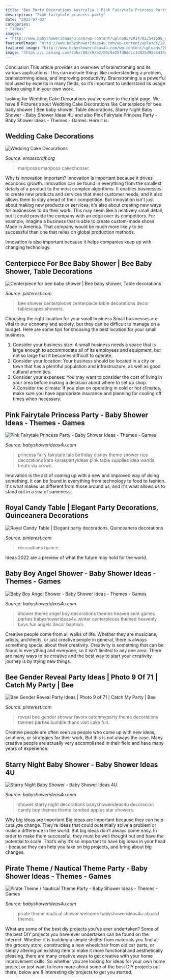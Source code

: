 ```yaml
---
title: "Bee Party Decorations Australia : Pink Fairytale Princess Party"
description: "Pink fairytale princess party"
date: "2023-07-02"
categories:
- "ideas"
images:
- "http://www.babyshowerideas4u.com/wp-content/uploads/2014/01/541598_442702202427661_97396534_n.jpg"
featuredImage: "http://www.babyshowerideas4u.com/wp-content/uploads/2014/01/princess-111.jpg"
featured_image: "http://www.babyshowerideas4u.com/wp-content/uploads/2014/01/541598_442702202427661_97396534_n.jpg"
image: "https://i.pinimg.com/736x/00/c9/e2/00c9e25fd0ddcc1d025d98e4416d2b0a--gender-reveal-parties-bee-reveal-party.jpg"
---
```



Conclusion
This article provides an overview of brainstroming and its various applications. This can include things like understanding a problem, brainstorming ideas, and improving productivity. Brainstroming is a powerful tool used by experts in many fields, so it’s important to understand its usage before using it in your own work.

	

		
looking for Wedding Cake Decorations you've came to the right page. We have 8 Pictures about Wedding Cake Decorations like Centerpiece for bee baby shower | Bee baby shower, Table decorations, Starry Night Baby Shower - Baby Shower Ideas 4U and also Pink Fairytale Princess Party - Baby Shower Ideas - Themes - Games. Here it is:
		
    
## Wedding Cake Decorations

<img loading=lazy src="https://www.emasscraft.org/wp-content/uploads/2018/03/wedding_cake_decorations_3.jpg" onerror="this.onerror=null;this.src='https://tse2.mm.bing.net/th?id=OIP.bSjtKbHNZLMj93NJs1NZdgHaLq&amp;pid=15.1';" alt="Wedding Cake Decorations">

_Source: emasscraft.org_

>mariposas mariposa cakechooser. 

	

Why is innovation important?
Innovation is important because it drives economic growth. Innovation can be found in everything from the smallest details of a product to the most complex algorithms. It enables businesses to create new products and services that meet customer needs, and it also allows them to stay ahead of their competition.
But innovation isn't just about making new products or services; it's also about creating new ways for businesses to do their work. This may seem like a relatively small detail, but it could provide the company with an edge over its competitors. For example, imagine a business that is able to create custom-made shoes Made in America. That company would be much more likely to be successful than one that relies on global production methods.

Innovation is also important because it helps companies keep up with changing technology.

    
## Centerpiece For Bee Baby Shower | Bee Baby Shower, Table Decorations

<img loading=lazy src="https://i.pinimg.com/736x/aa/4e/8a/aa4e8adb4baa520fc71ab85d81aa78bc--bee-baby-showers-tablescapes.jpg" onerror="this.onerror=null;this.src='https://tse4.mm.bing.net/th?id=OIP.T03c6Jch5cRK5l0TNikbSwHaJ3&amp;pid=15.1';" alt="Centerpiece for bee baby shower | Bee baby shower, Table decorations">

_Source: pinterest.com_

>bee shower centerpieces centerpiece table decorations decor tablescapes showers. 

	

Choosing the right location for your small business
Small businesses are vital to our economy and society, but they can be difficult to manage on a budget. Here are some tips for choosing the best location for your small business. 
1. Consider your business size: A small business needs a space that is large enough to accommodate all of its employees and equipment, but not so large that it becomes difficult to operate. 
2. Consider your location: Your business should be located in a city or town that has a plentiful population and infrastructure, as well as good cultural amenities. 
3. Consider your expenses: You may want to consider the cost of living in your area before making a decision about where to set up shop. 
4.Consider the climate: If you plan on operating in cold or hot climates, make sure you have appropriate insurance and planning for cooling off times when necessary.

    
## Pink Fairytale Princess Party - Baby Shower Ideas - Themes - Games

<img loading=lazy src="http://www.babyshowerideas4u.com/wp-content/uploads/2014/01/princess-111.jpg" onerror="this.onerror=null;this.src='https://tse1.mm.bing.net/th?id=OIP.IPOWZ2xvibcrU7dCzx-tngHaLH&amp;pid=15.1';" alt="Pink Fairytale Princess Party - Baby Shower Ideas - Themes - Games">

_Source: babyshowerideas4u.com_

>princess fairy fairytale tale birthday disney theme shower rice decorations kara karaspartyideas pink table supplies idea wands treats via crown. 

	

Innovation is the act of coming up with a new and improved way of doing something. It can be found in everything from technology to food to fashion. It's what makes us different from those around us, and it's what allows us to stand out in a sea of sameness.

    
## Royal Candy Table | Elegant Party Decorations, Quinceanera Decorations

<img loading=lazy src="https://i.pinimg.com/736x/cf/f3/37/cff33731906d8ccbd079c636b971f269.jpg" onerror="this.onerror=null;this.src='https://tse1.mm.bing.net/th?id=OIP.oc6htblj89nhkvqcQHPdagHaJ3&amp;pid=15.1';" alt="Royal Candy Table | Elegant party decorations, Quinceanera decorations">

_Source: pinterest.com_

>decorations quince. 

	

Ideas 2022 are a preview of what the future may hold for the world.

    
## Baby Boy Angel Shower - Baby Shower Ideas - Themes - Games

<img loading=lazy src="http://www.babyshowerideas4u.com/wp-content/uploads/2016/09/Baby-Boy-Angel-Shower-Candle-Tower-600x800.jpg" onerror="this.onerror=null;this.src='https://tse1.mm.bing.net/th?id=OIP.g-PExY9xq-_wrn_B2GoehwHaJ4&amp;pid=15.1';" alt="Baby Boy Angel Shower - Baby Shower Ideas - Themes - Games">

_Source: babyshowerideas4u.com_

>shower theme angel boy decorations themes heaven sent games parties babyshowerideas4u winter centerpieces themed heavenly boys fun angels decor baptism. 

	

Creative people come from all walks of life. Whether they are musicians, artists, architects, or just creative people in general, there is always something special about their creativity. Creativity is something that can be found in everything and everyone, so it isn't limited to any one area. There are many ways to be creative and the best way to start your creativity journey is by trying new things.

    
## Bee Gender Reveal Party Ideas | Photo 9 Of 71 | Catch My Party | Bee

<img loading=lazy src="https://i.pinimg.com/736x/00/c9/e2/00c9e25fd0ddcc1d025d98e4416d2b0a--gender-reveal-parties-bee-reveal-party.jpg" onerror="this.onerror=null;this.src='https://tse2.mm.bing.net/th?id=OIP.A-km-5RDo82G_ZOj8vWtCwHaJ3&amp;pid=15.1';" alt="Bee Gender Reveal Party Ideas | Photo 9 of 71 | Catch My Party | Bee">

_Source: pinterest.com_

>reveal bee gender shower favors catchmyparty theme decorations themes parties bumble thank visit cake fun. 

	

Creative people are often seen as people who come up with new ideas, solutions, or strategies for their work. But this is not always the case. Many creative people are actually very accomplished in their field and have many years of experience.

    
## Starry Night Baby Shower - Baby Shower Ideas 4U

<img loading=lazy src="https://babyshowerideas4u.com/wp-content/uploads/2016/09/Starry-Night-Baby-Shower-Candied-Apples.jpg" onerror="this.onerror=null;this.src='https://tse3.mm.bing.net/th?id=OIP.d3Oqj8h7n6iIgZmco2JIUQHaJ4&amp;pid=15.1';" alt="Starry Night Baby Shower - Baby Shower Ideas 4U">

_Source: babyshowerideas4u.com_

>shower starry night decorations babyshowerideas4u decoracion candy boy themes theme candied apples star showers. 

	

Why big ideas are important
Big ideas are important because they can help catalyze change. They’re ideas that could potentially solve a problem or make a difference in the world. But big ideas don’t always come easy. In order to make them successful, they must be well thought out and have the potential to scale.
That’s why it’s so important to have big ideas in your head - because they can help you take on big projects, and bring about big changes.

    
## Pirate Theme / Nautical Theme Party - Baby Shower Ideas - Themes - Games

<img loading=lazy src="http://www.babyshowerideas4u.com/wp-content/uploads/2014/01/541598_442702202427661_97396534_n.jpg" onerror="this.onerror=null;this.src='https://tse1.mm.bing.net/th?id=OIP.gwSsXE5nxO53hMN8RUAi4AHaJ4&amp;pid=15.1';" alt="Pirate Theme / Nautical Theme Party - Baby Shower Ideas - Themes - Games">

_Source: babyshowerideas4u.com_

>pirate theme nautical shower welcome babyshowerideas4u aboard themes. 

	

What are some of the best diy projects you’ve ever undertaken?
Some of the best DIY projects you have ever undertaken can be found on the internet. Whether it is building a simple shelter from materials you find at the grocery store, constructing a new wheelchair from old car parts, or simply altering an existing item to make it more functional and aesthetically pleasing, there are many creative ways to get creative with your home improvement skills. So whether you are looking for ideas for your own home project or just want to learn more about some of the best DIY projects out there, below are 8 interesting diy projects to get you started.

